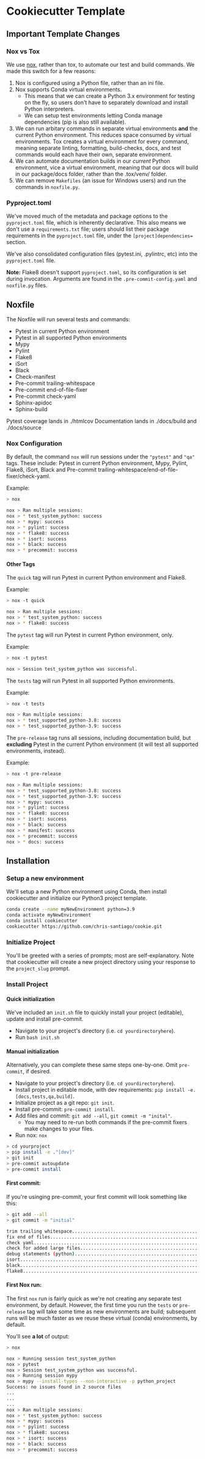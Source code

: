 # Cookiecutter Template

## Important Template Changes

### Nox vs Tox
We use [nox](https://nox.thea.codes/en/stable/), rather than tox, to automate our test and build commands. We made this switch for a few reasons:

1. Nox is configured using a Python file, rather than an ini file.
2. Nox supports Conda virtual environments.
    - This means that we can create a Python 3.x environment for testing on the fly, so users don't have to separately download and install Python interpreters.
    - We can setup test environments letting Conda manage dependencies (pip is also still available).
3. We can run arbitary commands in separate virtual environments **and** the current Python environment. This reduces space consumed by virtual environments. Tox creates a virtual environment for every command, meaning separate linting, formatting, build-checks, docs, and test commands would each have their own, separate environment.
4. We can automate documentation builds in our *current* Python environment, vice a virtual environment, meaning that our docs will build in our package/docs folder, rather than the .tox/venv/ folder.
5. We can remove `Makefiles` (an issue for Windows users) and run the commands in `noxfile.py`.

### Pyproject.toml

We've moved much of the metadata and package options to the `pyproject.toml` file, which is inherently declarative. This also means we don't use a `requirements.txt` file; users should list their package requirements in the `pyproject.toml` file, under the `[project]dependencies=` section.

We've also consolidated configuration files (pytest.ini, .pylintrc, etc) into the `pyproject.toml` file.

**Note:** Flake8 doesn't support `pyproject.toml`, so its configuration is set during invocation. Arguments are found in the `.pre-commit-config.yaml` and `noxfile.py` files.

## Noxfile

The Noxfile will run several tests and commands:

- Pytest in current Python environment
- Pytest in all supported Python environments
- Mypy
- Pylint
- Flake8
- iSort
- Black
- Check-manifest
- Pre-commit trailing-whitespace
- Pre-commit end-of-file-fixer
- Pre-commit check-yaml
- Sphinx-apidoc
- Sphinx-build

Pytest coverage lands in ./htmlcov
Documentation lands in ./docs/build and ./docs/source

### Nox Configuration

By default, the command `nox` will run sessions under the `"pytest"` and `"qa"` tags.  These include: Pytest in current Python environment, Mypy, Pylint, Flake8, iSort, Black and Pre-commit trailing-whitespace/end-of-file-fixer/check-yaml.

Example:

```bash
> nox

nox > Ran multiple sessions:
nox > * test_system_python: success
nox > * mypy: success
nox > * pylint: success
nox > * flake8: success
nox > * isort: success
nox > * black: success
nox > * precommit: success
```

#### Other Tags

The `quick` tag will run Pytest in current Python environment and Flake8.

Example:

```bash
> nox -t quick

nox > Ran multiple sessions:
nox > * test_system_python: success
nox > * flake8: success
```

The `pytest` tag will run Pytest in current Python environment, only.

Example:

```bash
> nox -t pytest

nox > Session test_system_python was successful.
```

The `tests` tag will run Pytest in all supported Python environments.

Example:

```bash
> nox -t tests

nox > Ran multiple sessions:
nox > * test_supported_python-3.8: success
nox > * test_supported_python-3.9: success
```

The `pre-release` tag runs all sessions, including documentation build, but **excluding** Pytest in the current Python environment (it will test all supported environments, instead).

Example:

```bash
> nox -t pre-release

nox > Ran multiple sessions:
nox > * test_supported_python-3.8: success
nox > * test_supported_python-3.9: success
nox > * mypy: success
nox > * pylint: success
nox > * flake8: success
nox > * isort: success
nox > * black: success
nox > * manifest: success
nox > * precommit: success
nox > * docs: success
```

## Installation

### Setup a new environment

We'll setup a new Python environment using Conda, then install cookiecutter and initialize our
Python3 project template.

```bash
conda create --name myNewEnvironment python=3.9
conda activate myNewEnvironment
conda install cookiecutter
cookiecutter https://github.com/chris-santiago/cookie.git
```

### Initialize Project

You'll be greeted with a series of prompts; most are self-explanatory. Note that cookiecutter will
create a new project directory using your response to the `project_slug` prompt.

### Install Project

#### Quick initialization
We've included an `init.sh` file to quickly install your project (editable), update and install pre-commit.

- Navigate to your project's directory (i.e. `cd yourdirectoryhere`).
- Run `bash init.sh`

#### Manual initialization

Alternatively, you can complete these same steps one-by-one.  Omit `pre-commit`, if desired.

- Navigate to your project's directory (i.e. `cd yourdirectoryhere`).
- Install project in editable mode, with dev requirements: `pip install -e. [docs,tests,qa,build]`.
- Initialize project as a git repo: `git init`.
- Install pre-commit: `pre-commit install`.
- Add files and commit: `git add --all`, `git commit -m "inital"`.
    - You may need to re-run both commands if the pre-commit fixers make changes to your files.
- Run nox: `nox`

```bash
> cd yourproject
> pip install -e ."[dev]"
> git init
> pre-commit autoupdate
> pre-commit install
```

#### First commit:

If you're usinging pre-commit, your first commit will look something like this:

```bash
> git add --all
> git commit -m "initial"

trim trailing whitespace.................................................Passed
fix end of files.........................................................Passed
check yaml...............................................................Passed
check for added large files..............................................Passed
debug statements (python)................................................Passed
isort....................................................................Passed
black....................................................................Passed
flake8...................................................................Passed
```

#### First Nox run:

The first `nox` run is fairly quick as we're not creating any separate test environment, by default.  However, the first time you run the `tests` or `pre-release` tag will take some time as new environments are build; subsequent runs will be much faster as we reuse these virtual (conda) environments, by default.

You'll see **a lot** of output:

```bash
> nox

nox > Running session test_system_python
nox > pytest
nox > Session test_system_python was successful.
nox > Running session mypy
nox > mypy --install-types --non-interactive -p python_project
Success: no issues found in 2 source files
...
...
...
nox > Ran multiple sessions:
nox > * test_system_python: success
nox > * mypy: success
nox > * pylint: success
nox > * flake8: success
nox > * isort: success
nox > * black: success
nox > * precommit: success
```
